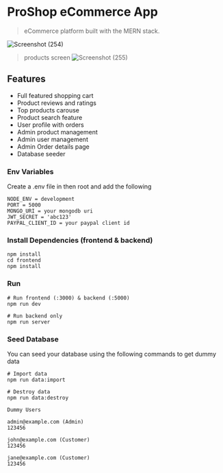 # ProShop eCommerce App

> eCommerce platform built with the MERN stack.
> 
![Screenshot (254)](https://user-images.githubusercontent.com/96475717/147317867-04ad9da2-6480-416b-91c4-2f0721cea9a7.png)

>products screen
![Screenshot (255)](https://user-images.githubusercontent.com/96475717/147317756-287c14e8-2473-45aa-9836-e36195686102.png)

## Features

- Full featured shopping cart
- Product reviews and ratings
- Top products carouse
- Product search feature
- User profile with orders
- Admin product management
- Admin user management
- Admin Order details page
- Database seeder 


### Env Variables

Create a .env file in then root and add the following

```
NODE_ENV = development
PORT = 5000
MONGO_URI = your mongodb uri
JWT_SECRET = 'abc123'
PAYPAL_CLIENT_ID = your paypal client id
```

### Install Dependencies (frontend & backend)

```
npm install
cd frontend
npm install
```

### Run

```
# Run frontend (:3000) & backend (:5000)
npm run dev

# Run backend only
npm run server
```

### Seed Database

You can seed your database using the following commands to get dummy data

```
# Import data
npm run data:import

# Destroy data
npm run data:destroy
```

```
Dummy Users

admin@example.com (Admin)
123456

john@example.com (Customer)
123456

jane@example.com (Customer)
123456
```
